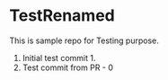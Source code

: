 # TestRenamed
This is sample repo for Testing purpose. 

1. Initial test commit 1. 
3. Test commit from PR - 0
